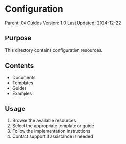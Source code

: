 # Configuration
Parent: 04 Guides
Version: 1.0
Last Updated: 2024-12-22

## Purpose
This directory contains configuration resources.

## Contents
- Documents
- Templates
- Guides
- Examples

## Usage
1. Browse the available resources
2. Select the appropriate template or guide
3. Follow the implementation instructions
4. Contact support if assistance is needed
